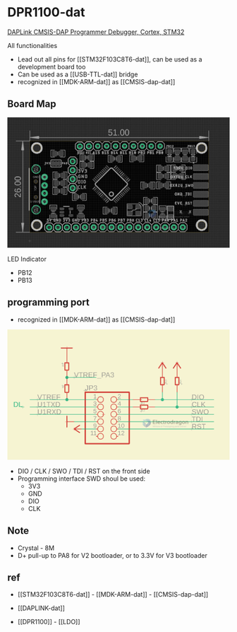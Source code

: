 
# DPR1100-dat 

[DAPLink CMSIS-DAP Programmer Debugger, Cortex, STM32](https://www.electrodragon.com/product/daplink-cmsis-dap-debugger-arm-cortex-stm32-mdk/)


All functionalities 

- Lead out all pins for [[STM32F103C8T6-dat]], can be used as a development board too 
- Can be used as a [[USB-TTL-dat]] bridge
- recognized in [[MDK-ARM-dat]] as [[CMSIS-dap-dat]]


## Board Map 

![](2023-11-06-15-07-30.png)

LED Indicator 
- PB12
- PB13


## programming port 

- recognized in [[MDK-ARM-dat]] as [[CMSIS-dap-dat]]

![](2023-11-06-15-14-16.png)

- DIO / CLK / SWO / TDI / RST on the front side 
- Programming interface SWD shoul be used: 
  - 3V3
  - GND
  - DIO
  - CLK



## Note 
- Crystal - 8M
- D+ pull-up to PA8 for V2 bootloader, or to 3.3V for V3 bootloader 


## ref 

- [[STM32F103C8T6-dat]] - [[MDK-ARM-dat]] - [[CMSIS-dap-dat]]

- [[DAPLINK-dat]]

- [[DPR1100]] - [[LDO]]